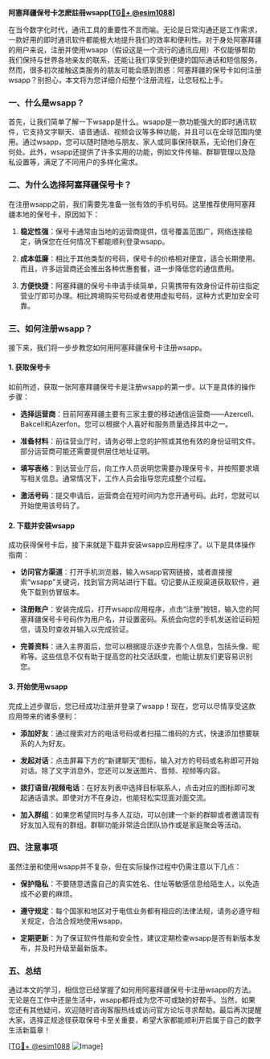 **阿塞拜疆保号卡怎麽註冊wsapp[[TG💪+ @esim1088](https://t.me/s/esim1088)]**

在当今数字化时代，通讯工具的重要性不言而喻。无论是日常沟通还是工作需求，一款好用的即时通讯软件都能极大地提升我们的效率和便利性。对于身处阿塞拜疆的用户来说，注册并使用wsapp（假设这是一个流行的通讯应用）不仅能够帮助我们保持与世界各地亲友的联系，还能让我们享受到便捷的国际通话和短信服务。然而，很多初次接触这类服务的朋友可能会感到困惑：阿塞拜疆的保号卡如何注册wsapp？别担心，本文将为您详细介绍整个注册流程，让您轻松上手。

### 一、什么是wsapp？

首先，让我们简单了解一下wsapp是什么。wsapp是一款功能强大的即时通讯软件，它支持文字聊天、语音通话、视频会议等多种功能，并且可以在全球范围内使用。通过wsapp，您可以随时随地与朋友、家人或同事保持联系，无论他们身在何处。此外，wsapp还提供了许多实用的功能，例如文件传输、群聊管理以及隐私设置等，满足了不同用户的多样化需求。

### 二、为什么选择阿塞拜疆保号卡？

在注册wsapp之前，我们需要先准备一张有效的手机号码。这里推荐使用阿塞拜疆本地的保号卡，原因如下：

1. **稳定性强**：保号卡通常由当地的运营商提供，信号覆盖范围广，网络连接稳定，确保您在任何情况下都能顺利登录wsapp。
   
2. **成本低廉**：相比于其他类型的号码，保号卡的价格相对便宜，适合长期使用。而且，许多运营商还会推出各种优惠套餐，进一步降低您的通信费用。

3. **方便快捷**：阿塞拜疆的保号卡申请手续简单，只需携带有效身份证件前往指定营业厅即可办理。相比跨境购买号码或者使用虚拟号码，这种方式更加安全可靠。

### 三、如何注册wsapp？

接下来，我们将一步步教您如何用阿塞拜疆保号卡注册wsapp。

#### 1. 获取保号卡

如前所述，获取一张阿塞拜疆保号卡是注册wsapp的第一步。以下是具体的操作步骤：

- **选择运营商**：目前阿塞拜疆主要有三家主要的移动通信运营商——Azercell、Bakcell和Azerfon。您可以根据个人喜好和服务质量选择其中之一。
  
- **准备材料**：前往营业厅时，请务必带上您的护照或其他有效的身份证明文件。部分运营商可能还需要提供居住地址证明。

- **填写表格**：到达营业厅后，向工作人员说明您需要办理保号卡，并按照要求填写相关信息。通常情况下，工作人员会指导您完成整个过程。

- **激活号码**：提交申请后，运营商会在短时间内为您开通号码。此时，您就可以开始使用该号码了。

#### 2. 下载并安装wsapp

成功获得保号卡后，接下来就是下载并安装wsapp应用程序了。以下是具体操作指南：

- **访问官方渠道**：打开手机浏览器，输入wsapp官网链接，或者直接搜索“wsapp”关键词，找到官方网站进行下载。切记要从正规渠道获取软件，避免下载到仿冒版本。

- **注册账户**：安装完成后，打开wsapp应用程序，点击“注册”按钮，输入您的阿塞拜疆保号卡号码作为用户名，并设置密码。系统会向您的手机发送验证码短信，请及时查收并输入以完成验证。

- **完善资料**：进入主界面后，您可以根据提示逐步完善个人信息，包括头像、昵称等。这些信息不仅有助于提高您的社交活跃度，也能让朋友们更容易识别您。

#### 3. 开始使用wsapp

完成上述步骤后，您已经成功注册并登录了wsapp！现在，您可以尽情享受这款应用带来的诸多便利：

- **添加好友**：通过搜索对方的电话号码或者扫描二维码的方式，快速添加想要联系的人为好友。
  
- **发起对话**：点击屏幕下方的“新建聊天”图标，输入对方的号码或名称即可开始对话。除了文字消息外，您还可以发送图片、音频、视频等内容。

- **拨打语音/视频电话**：在好友列表中选择目标联系人，点击对应的图标即可发起通话请求。即使对方不在身边，也能轻松实现面对面交流。

- **加入群组**：如果您希望同时与多人互动，可以创建一个新的群聊或者邀请现有好友加入现有的群组。群聊功能非常适合团队协作或是家庭聚会等活动。

### 四、注意事项

虽然注册和使用wsapp并不复杂，但在实际操作过程中仍需注意以下几点：

- **保护隐私**：不要随意透露自己的真实姓名、住址等敏感信息给陌生人，以免造成不必要的麻烦。
  
- **遵守规定**：每个国家和地区对于电信业务都有相应的法律法规，请务必遵守相关规定，合法合规地使用wsapp。

- **定期更新**：为了保证软件性能和安全性，建议定期检查wsapp是否有新版本发布，并及时升级至最新版本。

### 五、总结

通过本文的学习，相信您已经掌握了如何用阿塞拜疆保号卡注册wsapp的方法。无论是在工作中还是生活中，wsapp都将成为您不可或缺的好帮手。当然，如果您还有其他疑问，欢迎随时咨询客服热线或访问官方论坛寻求帮助。最后再次提醒大家，选择正规途径获取保号卡至关重要，希望大家都能顺利开启属于自己的数字生活新篇章！

[[TG💪+ @esim1088](https://t.me/s/esim1088) ![Image](https://i.postimg.cc/4NQfJmqS/Snipaste-2025-05-13-00-14-12.png)]